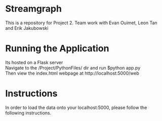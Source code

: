# Streamgraph
This is a repository for Project 2. Team work with Evan Ouimet, Leon Tan and Erik Jakubowski  

# Running the Application  
Its hosted on a Flask server  
Navigate to the /Project/PythonFiles/ dir and run $python app.py  
Then view the index.html webpage at http://localhost:5000/web  

# Instructions
In order to load the data onto your localhost:5000, please follow the following instructions. 


